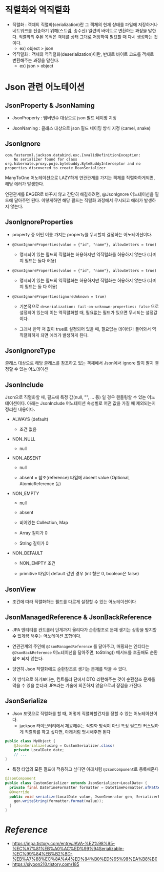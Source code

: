 # 직렬화와 역직렬화 
- 직렬화 : 객체의 직렬화(serialization)란 그 객체의 현재 상태를 파일에 저장하거나 네트워크를 전송하기 위해(스트림, 송수신) 일련의 바이트로 변환하는 과정을 말한다. 직렬화의 주된 목적은 객체를 상태 그대로 저장하여 필요할 때 다시 생성하는 것이다.  
  - ex) object > json
- 역직렬화 : 객체의 역직렬화(deserialization)이란, 반대로 바이트 코드를 객체로 변환해주는 과정을 말한다.  
  - ex) json > object


# Json 관련 어노테이션
## JsonProperty & JsonNaming

- JsonProperty : 멤버변수 대상으로 json 필드 네이밍 지정

- JsonNaming : 클래스 대상으로 json 필드 네이밍 방식 지정 (camel, snake)


## JsonIgnore

```shell
com.fasterxml.jackson.databind.exc.InvalidDefinitionException: 
    No serializer found for class org.hibernate.proxy.pojo.bytebuddy.ByteBuddyInterceptor and no properties discovered to create BeanSerializer
```

ManyToOne 어노테이션으로 LAZY하게 연관관계를 가지는 객체를 직렬화하게되면, 해당 에러가 발생한다.

연관관계를 EAGER로 바꾸지 않고 간단히 해결하려면, @JsonIgnore 어노테이션을 필드에 달아주면 된다. 이렇게하면 해당 필드는 직렬화 과정에서 무시되고 에러가 발생하지 않는다.


## JsonIgnoreProperties

- property 중 어떤 이름 가지는 property를 무시할지 결정하는 어노테이션이다.

- `@JsonIgnoreProperties(value = {"id", "name"}, allowGetters = true)`

    - 명시되어 있는 필드의 직렬화는 허용하지만 역직렬화를 허용하지 않는다 (나머지 필드는 둘다 허용)

- `@JsonIgnoreProperties(value = {"id", "name"}, allowSetters = true)`

    - 명시되어 있는 필드의 역직렬화는 허용하지만 직렬화는 허용하지 않는다 (나머지 필드는 둘 다 허용)

- `@JsonIgnoreProperties(ignoreUnknown = true)`

    - 기본적으로 `deserialization: fail-on-unknown-properties: false` 으로 설정되어 있는데 이는 역직렬화할 때, 필요없는 필드가 있으면 무시되는 설정값이다.

    - 그래서 만약 저 값이 true로 설정되어 있을 때, 필요없는 데이터가 들어와서 역직렬화하게 되면 에러가 발생하게 된다.


## JsonIgnoreType
클래스 대상으로 해당 클래스를 참조하고 있는 객체에서 Json에서 ignore 할지 말지 결정할 수 있는 어노테이션

## JsonInclude

Json으로 직렬화할 때, 필드에 특정 값(null, "", ... 등) 일 경우 핸들링할 수 있는 어노테이션이다. 아래는 JsonInclude 어노테이션 속성별로 어떤 값을 가질 때 제외되는지 정리한 내용이다.

- ALWAYS (default)

  - 조건 없음

- NON_NULL

  - null

- NON_ABSENT

  - null

  - absent = 참조(reference) 타입에 absent value (Optional, AtomicReference 등)

- NON_EMPTY

  - null

  - absent

  - 비어있는 Collection, Map

  - Array 길이가 0

  - String 길이가 0

- NON_DEFAULT

  - NON_EMPTY 조건

  - primitive 타입이 default 값인 경우 (int 형은 0, boolean은 false)


## JsonView

- 조건에 따라 직렬화하는 필드를 다르게 설정할 수 있는 어노테이션이다


## JsonManagedReference & JsonBackReference

- JPA 엔티티를 컨트롤러 단계까지 올리다가 순환참조로 문제 생기는 상황을 방지할 수 있게끔 해주는 어노테이션 조합이다.

- 연관관계의 주인에 `@JsonManagedReference` 를 달아주고, 매핑되는 엔티티는 `@JsonBackReference` 어노테이션을 달아주면, toString() 메서드를 호출해도 순환참조 되지 않는다.

- 당연히 Json 직렬화에도 순환참조로 생기는 문제를 막을 수 있다.

- 이 방식으로 하기보다는, 컨트롤러 단에서 DTO 리턴해주는 것이 순환참조 문제를 막을 수 있을 뿐더러 JPA라는 기술에 의존하지 않음으로써 장점을 가진다.

## JsonSerialize
- Json 포맷으로 직렬화를 할 때, 어떻게 직렬화할건지를 정할 수 있는 어노테이션이다.
  - jackson 라이브러리에서 제공해주는 직렬화 방식이 아닌 특정 필드만 커스텀하게 직렬화를 하고 싶다면, 아래처럼 명시해주면 된다
```java
public class MyObject { 
    @JsonSerialize(using = CustomSerializer.class)
    private LocalDate date;
    // ...
}
```
  - 특정 타입의 모든 필드에 적용하고 싶다면 아래처럼 `@JsonComponent`로 등록해준다
```java
@JsonComponent
public class CustomSerializer extends JsonSerializer<LocalDate> {
  private final DateTimeFormatter formatter = DateTimeFormatter.ofPattern("yyyy-MM-dd");
  @Override
  public void serialize(LocalDate value, JsonGenerator gen, SerializerProvider serializers) throws IOException {
    gen.writeString(formatter.format(value));
  }
}
```

# _Reference_
- https://inpa.tistory.com/entry/JAVA-%E2%98%95-%EC%A7%81%EB%A0%AC%ED%99%94Serializable-%EC%99%84%EB%B2%BD-%EB%A7%88%EC%8A%A4%ED%84%B0%ED%95%98%EA%B8%B0
- https://siyoon210.tistory.com/185
